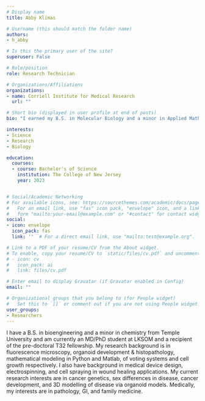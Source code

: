 ```yaml
---
# Display name
title: Abby Klimas

# Username (this should match the folder name)
authors:
- h_abby

# Is this the primary user of the site?
superuser: False

# Role/position
role: Research Technician

# Organizations/Affiliations
organizations:
- name: Corriell Institute for Medical Research
  url: ""

# Short bio (displayed in user profile at end of posts)
bio: "I earned my B.S. in Molecular Biology and a minor in Applied Mathematics from The College of New Jersey, where I first started my research career. As an undergraduate, I studied neurodegeneration and infertility in C. elegans using confocal and fluorescence microscopy techniques. I also completed an internship at the University of Miami Miller School of Medicine where I was an NIH funded CREATE scholar and studied the epigenetics of Acute Myeloid Leukemia using human cell lines as well as mouse models. Furthermore, I have professional experience as a Laboratory Assistant at Rutgers-New Brunswick. My current research interests are cancer epigenetics, stem cell epigenetics, cancer treatments, sex differences in cancer, and X chromosome inactivation. Outside of the lab I like to crochet, sculpt, paint, and play video games."

interests:
- Science
- Research
- Biology

education: 
  courses:
  - course: Bachelor's of Science
    institution: The College of New Jersey
    year: 2023


# Social/Academic Networking
# For available icons, see: https://sourcethemes.com/academic/docs/page-builder/#icons
#   For an email link, use "fas" icon pack, "envelope" icon, and a link in the
#   form "mailto:your-email@example.com" or "#contact" for contact widget.
social:
- icon: envelope
  icon_pack: fas
  link: ''  # For a direct email link, use "mailto:test@example.org".

# Link to a PDF of your resume/CV from the About widget.
# To enable, copy your resume/CV to `static/files/cv.pdf` and uncomment the lines below.
# - icon: cv
#   icon_pack: ai
#   link: files/cv.pdf

# Enter email to display Gravatar (if Gravatar enabled in Config)
email: ""

# Organizational groups that you belong to (for People widget)
#   Set this to `[]` or comment out if you are not using People widget.
user_groups:
- Researchers
---
```

I have a B.S. in bioengineering and a minor in chemistry from Temple University and am currently an MD/PhD student at LKSOM and a recipient of the pre-doctoral T32 fellowship. My research background is in fluorescence microscopy, organoid development & histopathology, mathematical modeling in Python and Matlab, of voting systems and cell growth respectively. I also have background in medical device design, electrospinning, and cell spraying in wound healing applications. My current research interests are in cancer genetics, sex differences in disease, cancer development, and 3D modelling of disease via organoid models. Medically, my interests are in pathology, GI, and family medicine.
